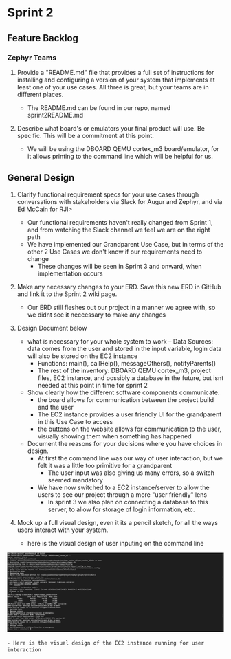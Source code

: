 # Sprint 2

## Feature Backlog


### Zephyr Teams
1. Provide a "README.md" file that provides a full set of instructions for installing and configuring a version of your system that implements at least one of your use cases. All three is great, but your teams are in different places.
	- The README.md can be found in our repo, named sprint2README.md 

2. Describe what board's or emulators your final product will use. Be specific. This will be a commitment at this point.
	- We will be using the DBOARD QEMU cortex_m3 board/emulator, for it allows printing to the command line which will be helpful for us. 

## General Design

1.	Clarify functional requirement specs for your use cases through conversations with stakeholders via Slack for Augur and Zephyr, and via Ed McCain for RJI> 
	- Our functional requirements haven't really changed from Sprint 1, and from watching the Slack channel we feel we are on the right path
	- We have implemented our Grandparent Use Case, but in terms of the other 2 Use Cases we don't know if our requirements need to change
		- These changes will be seen in Sprint 3 and onward, when implementation occurs
2.	Make any necessary changes to your ERD. Save this new ERD in GitHub and link it to the Sprint 2 wiki page.
	- Our ERD still fleshes out our project in a manner we agree with, so we didnt see it neccessary to make any changes
3.	Design Document below 
	- what is necessary for your whole system to work 
		– Data Sources: data comes from the user and stored in the input variable, login data will also be stored on the EC2 instance 
		- Functions: main(), callHelp(), messageOthers(), notifyParents()
		- The rest of the inventory: DBOARD QEMU cortex_m3, project files, EC2 instance, and possibly a database in the future, but isnt needed at this point in time for sprint 2
	- Show clearly how the different software components communicate. 
		- the board allows for communication between the project build and the user
		- The EC2 instance provides a user friendly UI for the grandparent in this Use Case to access
		- the buttons on the website allows for communication to the user, visually showing them when something has happened
	- Document the reasons for your decisions where you have choices in design. 
		- At first the command line was our way of user interaction, but we felt it was a little too primitive for a grandparent
			- The user input was also giving us many errors, so a switch seemed mandatory
		- We have now switched to a EC2 instance/server to allow the users to see our project through a more "user friendly" lens
			- In sprint 3 we also plan on connecting a database to this server, to allow for storage of login information, etc.
	 
4.	Mock up a full visual design, even it its a pencil sketch, for all the ways users interact with your system.
	- here is the visual design of user inputing on the command line

![mainC running](selectionRunning.png) 

	- Here is the visual design of the EC2 instance running for user interaction

